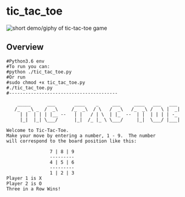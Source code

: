 # tic_tac_toe

![short demo/giphy of tic-tac-toe game](https://raw.githubusercontent.com/josephskrzysowski/tic_tac_toe/master/img/tic_tac_toe.gif?raw=true)


## Overview

```
#Python3.6 env
#To run you can:
#python ./tic_tac_toe.py
#Or run
#sudo chmod +x tic_tac_toe.py
#./tic_tac_toe.py
#----------------------------------------
```

```
    _____      ___       ____    _     ___     ____   ___   ___
   /_   _\ _  /  _\     /_  _\  / \   /  _\   /_  _\ /   \ |  _|
     | |  | | | |__ --   | |   / | \  | |_  --  | |  | | | | -_
     |_|  |_| \___/      |_|  /_ |_ \ \___/     |_|  \___/ |___|
```



    Welcome to Tic-Tac-Toe.
    Make your move by entering a number, 1 - 9.  The number
    will correspond to the board position like this:

                    7 | 8 | 9
                    ---------
                    4 | 5 | 6
                    ---------
                    1 | 2 | 3
    Player 1 is X
    Player 2 is O
    Three in a Row Wins!